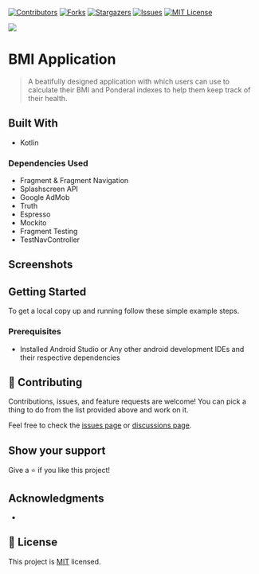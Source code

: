 <!-- PROJECT SHIELDS -->
<!--
* I'm using markdown "reference style" links for readability.
* Reference links are enclosed in brackets [ ] instead of parentheses ( ).
* See the bottom of this document for the declaration of the reference variables
* for contributors-url, forks-url, etc. This is an optional, concise syntax you may use.
* https://www.markdownguide.org/basic-syntax/#reference-style-links
-->
[![Contributors][contributors-shield]][contributors-url]
[![Forks][forks-shield]][forks-url]
[![Stargazers][stars-shield]][stars-url]
[![Issues][issues-shield]][issues-url]
[![MIT License][license-shield]][license-url]

![](https://img.shields.io/badge/Personal_Project-blue)

# BMI Application

> A beatifully designed application with which users can use to calculate their BMI and Ponderal indexes to help them keep track of their health.

## Built With
- Kotlin

### Dependencies Used
- Fragment & Fragment Navigation
- Splashscreen API
- Google AdMob
- Truth
- Espresso
- Mockito
- Fragment Testing
- TestNavController

## Screenshots

## Getting Started

To get a local copy up and running follow these simple example steps.

### Prerequisites
-  Installed Android Studio or Any other android development IDEs and their respective dependencies


## 🤝 Contributing

Contributions, issues, and feature requests are welcome!
You can pick a thing to do from the list provided above and work on it.

Feel free to check the [issues page](../../issues/) or [discussions page](../../discussions).

## Show your support

Give a ⭐ if you like this project!

## Acknowledgments

-

## 📝 License

This project is [MIT](./MIT.md) licensed.


<!-- MARKDOWN LINKS & IMAGES -->
<!-- https://www.markdownguide.org/basic-syntax/#reference-style-links -->
[contributors-shield]: https://img.shields.io/github/contributors/RyanKoech/bmiApp-newAgeTest.svg?style=for-the-badge
[contributors-url]: https://github.com/RyanKoech/bmiApp-newAgeTest/graphs/contributors
[forks-shield]: https://img.shields.io/github/forks/RyanKoech/bmiApp-newAgeTest.svg?style=for-the-badge
[forks-url]: https://github.com/RyanKoech/bmiApp-newAgeTest/network/members
[stars-shield]: https://img.shields.io/github/stars/RyanKoech/bmiApp-newAgeTest.svg?style=for-the-badge
[stars-url]: https://github.com/RyanKoech/bmiApp-newAgeTest/stargazers
[issues-shield]: https://img.shields.io/github/issues/RyanKoech/bmiApp-newAgeTest.svg?style=for-the-badge
[issues-url]: https://github.com/RyanKoech/bmiApp-newAgeTest/issues
[license-shield]: https://img.shields.io/github/license/RyanKoech/bmiApp-newAgeTest.svg?style=for-the-badge
[license-url]: https://github.com/RyanKoech/bmiApp-newAgeTest/blob/master/LICENSE
